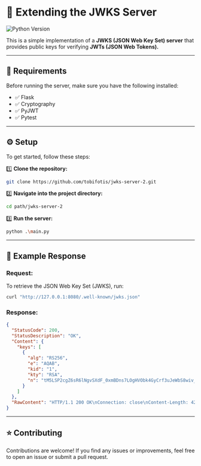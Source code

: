 # 📌 Extending the JWKS Server 
![Python Version](https://img.shields.io/badge/python-blue) 

This is a simple implementation of a **JWKS (JSON Web Key Set) server** that provides public keys for verifying **JWTs (JSON Web Tokens).** 

---

## 📌 Requirements

Before running the server, make sure you have the following installed:
- ✅ Flask
- ✅ Cryptography
- ✅ PyJWT
- ✅ Pytest

--- 

## ⚙️ Setup 
To get started, follow these steps: 

1️⃣ **Clone the repository:** 
```bash
git clone https://github.com/tobifotis/jwks-server-2.git
```
2️⃣ **Navigate into the project directory:** 
```bash 
cd path/jwks-server-2
```
3️⃣ **Run the server:** 
```bash 
python .\main.py 
```

---

## 📌 Example Response 
### **Request:** 
To retrieve the JSON Web Key Set (JWKS), run: 
```bash 
curl "http://127.0.0.1:8080/.well-known/jwks.json"
```

### **Response:**
```json
{
  "StatusCode": 200,
  "StatusDescription": "OK",
  "Content": {
    "keys": [
      {
        "alg": "RS256",
        "e": "AQAB",
        "kid": "1",
        "kty": "RSA",
        "n": "tM5LSP2cgZ6sR6lNgvSXdF_0xmBDns7LOgHVObk4GyCrf3uJeWbS8wiv_ediTqs6lBXWog4VMGWkOcp6rJXIKdOXd..."
      }
    ]
  },
  "RawContent": "HTTP/1.1 200 OK\nConnection: close\nContent-Length: 4235\nContent-Type: application/json\nDate: Sun, 23 Mar 2025 03:26:36 GMT\nServer: Werkzeug/3.0.3 Python/3.12.7"
}

```

--- 



## ⭐ Contributing 
Contributions are welcome! If you find any issues or improvements, feel free to open an issue or submit a pull request.
